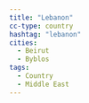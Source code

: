 ```yaml
---
title: "Lebanon"
cc-type: country
hashtag: "lebanon"
cities:
  - Beirut
  - Byblos
tags:
  - Country
  - Middle East
---
```

